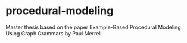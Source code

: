 # procedural-modeling
Master thesis based on the paper Example-Based Procedural Modeling Using Graph Grammars by Paul Merrell

